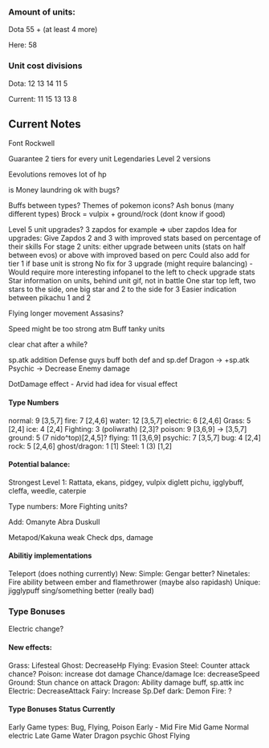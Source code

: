 
### Amount of units:

Dota 55 + (at least 4 more)

Here: 58

### Unit cost divisions

Dota: 12 13 14 11 5
 
Current: 11 15 13 13 8

## Current Notes

Font Rockwell

Guarantee 2 tiers for every unit
  Legendaries Level 2 versions

Eevolutions removes lot of hp

is Money laundring ok with bugs?

Buffs between types?
  Themes of pokemon icons?
    Ash bonus (many different types)
    Brock = vulpix + ground/rock (dont know if good)

Level 5 unit upgrades?
  3 zapdos for example => uber zapdos
  Idea for upgrades: 
    Give Zapdos 2 and 3 with improved stats based on percentage of their skills
    For stage 2 units: either upgrade between units (stats on half between evos) or above with improved based on perc
      Could also add for tier 1 if base unit is strong
    No fix for 3 upgrade (might require balancing)
    -
    Would require more interesting infopanel to the left to check upgrade stats
    Star information on units, behind unit gif, not in battle
      One star top left, two stars to the side, one big star and 2 to the side for 3
      Easier indication between pikachu 1 and 2

Flying longer movement
  Assasins?

Speed might be too strong atm
    Buff tanky units

clear chat after a while?

sp.atk addition
  Defense guys buff both def and sp.def
  Dragon -> +sp.atk
  Psychic -> Decrease Enemy damage

DotDamage effect - Arvid had idea for visual effect

#### Type Numbers

normal: 9 [3,5,7]
fire: 7 [2,4,6]
water: 12 [3,5,7]
electric: 6 [2,4,6]
Grass: 5 [2,4]
ice: 4 [2,4]
Fighting: 3 (poliwrath) [2,3]?
poison: 9 [3,6,9] -> [3,5,7]
ground: 5 (7 nido^top)[2,4,5]?
flying: 11 [3,6,9]
psychic: 7 [3,5,7]
bug: 4  [2,4]
rock: 5 [2,4,6]
ghost/dragon: 1 [1]
Steel: 1 (3) [1,2]


#### Potential balance:

  Strongest Level 1:
    Rattata, ekans, pidgey, vulpix     diglett   pichu, igglybuff, cleffa, weedle, caterpie

  Type numbers:
    More Fighting units?

  Add:
    Omanyte
    Abra
    Duskull

  Metapod/Kakuna weak
  Check dps, damage

#### Abilitiy implementations
  Teleport (does nothing currently)
  New:
    Simple: 
      Gengar better?
      Ninetales: Fire ability between ember and flamethrower (maybe also rapidash)
    Unique:
      jigglypuff sing/something better (really bad)

### Type Bonuses

Electric change?

#### New effects: 
  Grass: Lifesteal
  Ghost: DecreaseHp
  Flying: Evasion
  Steel: Counter attack chance?
  Poison: increase dot damage Chance/damage
    Ice: decreaseSpeed
  Ground: Stun chance on attack
  Dragon: Ability damage buff, sp.attk inc
  Electric: DecreaseAttack
  Fairy: Increase Sp.Def
  dark: Demon
  Fire: ?

#### Type Bonuses Status Currently
  Early Game types:
      Bug, Flying, Poison
  Early - Mid
      Fire
  Mid Game
      Normal electric
  Late Game
      Water Dragon psychic Ghost
      Flying 
    
